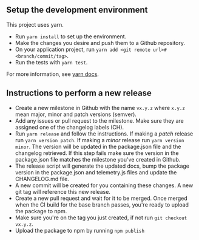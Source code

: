 ## Setup the development environment

This project uses yarn.

- Run `yarn install` to set up the environment.
- Make the changes you desire and push them to a Github repository.
- On your application project, run `yarn add <git remote url>#<branch/commit/tag>`.
- Run the tests with `yarn test`.

For more information, see [yarn docs](https://yarnpkg.com/lang/en/docs/cli/add/).

## Instructions to perform a new release

- Create a new milestone in Github with the name `vx.y.z` where `x.y.z` mean major, minor and patch versions (semver).
- Add any issues or pull request to the milestone. Make sure they are assigned one of the changelog labels (CH).
- Run `yarn release` and follow the instructions. If making a _patch_ release run `yarn version patch`. If making a _minor_ release run `yarn version minor`. The version will be updated in the package.json file and the changelog retrieved. If this step fails make sure the version in the package.json file matches the milestone you've created in Github.
- The release script will generate the updated docs, bump the package version in the package.json and telemetry.js files and update the CHANGELOG.md file.
- A new commit will be created for you containing these changes. A new git tag will reference this new release.
- Create a new pull request and wait for it to be merged. Once merged when the CI build for the base branch passes, you're ready to upload the package to npm.
- Make sure you're on the tag you just created, if not run `git checkout vx.y.z`.
- Upload the package to npm by running `npm publish`
